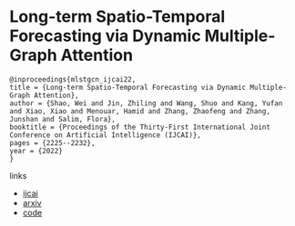 # Long-term Spatio-Temporal Forecasting via Dynamic Multiple-Graph Attention

```
@inproceedings{mlstgcn_ijcai22,
title = {Long-term Spatio-Temporal Forecasting via Dynamic Multiple-Graph Attention},
author = {Shao, Wei and Jin, Zhiling and Wang, Shuo and Kang, Yufan and Xiao, Xiao and Menouar, Hamid and Zhang, Zhaofeng and Zhang, Junshan and Salim, Flora},
booktitle = {Proceedings of the Thirty-First International Joint Conference on Artificial Intelligence (IJCAI)},
pages = {2225--2232},
year = {2022}
}
```

links
- [ijcai](https://www.ijcai.org/Proceedings/2022/309)
- [arxiv](https://arxiv.org/abs/2204.11008)
- [code](https://github.com/swsamleo/MLSTGCN)
